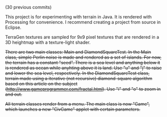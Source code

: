 (30 previous commits)

This project is for experimenting with terrain in Java. It is rendered with Processing for convenience. I recommend creating a project from source in Eclipse.

TerraGen textures are sampled for 9x9 pixel textures that are rendered in a 3D heightmap with a texture-light shader.

<s>There are two main classes: Main and DiamondSquareTest. In the Main class, simple Perlin noise is made and rendered as a set of islands. For now, the terrain has a constant "seed". There is a sea level and anything below it is rendered as ocean while anyhting above it is land. Use "u" and "j" to raise and lower the sea level, respectively. In the DiamondSquareTest class, terrain made using a iterative (not recursive) diamond-square algorithm based on this article on the subject (http://www.gameprogrammer.com/fractal.html). Use "i" and "o" to zoom in and out.</s>

<s>All terrain classes render from a menu. The main class is now "Game", which launches a new "CivGame" applet with certain parameters.</s>


